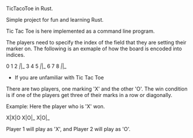 TicTacoToe in Rust.

Simple project for fun and learning Rust.

Tic Tac Toe is here implemented as a command line program.

The players need to specify the index of the field that they are setting their marker on.
The following is an exmaple of how the board is encoded into indices.

0 1 2
_|_|_
3 4 5
_|_|_
6 7 8
_|_|_


* If you are unfamiliar with Tic Tac Toe

There are two players, one marking 'X' and the other 'O'.
The win condition is if one of the players get three of their marks in a row or diagonally.

Example: 
Here the player who is 'X' won.

X|X|O
X|O|_
X|O|_

Player 1 will play as 'X', and Player 2 will play as 'O'.
